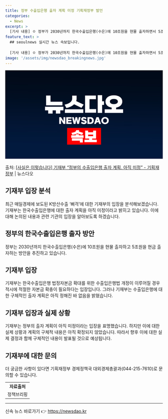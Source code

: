 ```yaml
---
title: 정부 수출입은행 출자 계획 미정 기획재정부 발언
categories:
  - News
excerpt: >
  [기사 내용] ㅇ 정부가 2030년까지 한국수출입은행(수은)에 10조원을 현물 출자하면서 5조원을 현금 출자…
feature_text: >
  ## seoulnews 실시간 뉴스 속보입니다.

  [기사 내용] ㅇ 정부가 2030년까지 한국수출입은행(수은)에 10조원을 현물 출자하면서 5조원을 현금 출자…
image: '/assets/img/newsdao_breakingnews.jpg'
---
```


![뉴스다오 속보](/assets/img/newsdao_breakingnews.jpg)

<p>출처: <a href="https://newsdao.kr/3081" rel="dofollow">[사실은 이렇습니다] 기재부 “정부의 수출입은행 출자 계획, 아직 미정” - 기획재정부</a> | 뉴스다오</p>

<h2>기재부 입장 분석</h2>
<p data-ke-size="size16">최근 매일경제에 보도된 K방산수출 ‘삐걱’에 대한 기재부의 입장을 분석해보겠습니다. 기재부는 한국수출입은행에 대한 출자 계획을 아직 미정이라고 밝히고 있습니다. 이에 대해 논의된 내용과 관련 기관의 입장을 알아보도록 하겠습니다.</p>

<h2 data-ke-size="size26">정부의 한국수출입은행 출자 방안</h2>
<p data-ke-size="size16">정부는 2030년까지 한국수출입은행(수은)에 10조원을 현물 출자하고 5조원을 현금 출자하는 방안을 추진하고 있습니다.</p>

<h2 data-ke-size="size26">기재부 입장</h2>
<p data-ke-size="size16">기재부는 한국수출입은행 법정자본금 확대를 위한 수출입은행법 개정이 이루어질 경우 적시에 적절한 자본금 확충이 필요하다는 입장입니다. 그러나 기재부는 수출입은행에 대한 구체적인 출자 계획은 아직 정해진 바 없음을 밝혔습니다.</p>

<h2 data-ke-size="size26">기재부 입장과 실제 상황</h2>
<p data-ke-size="size16">기재부는 정부의 출자 계획이 아직 미정이라는 입장을 표명했습니다. 하지만 이에 대한 실제 상황과 계획의 구체적 내용은 아직 확정되지 않았습니다. 따라서 향후 이에 대한 실제 결정과 함께 구체적인 내용이 발표될 것으로 예상됩니다.</p>

<h2 data-ke-size="size26">기재부에 대한 문의</h2>
<p data-ke-size="size16">더 궁금한 사항이 있다면 기획재정부 경제정책국 대외경제총괄과(044-215-7610)로 문의할 수 있습니다.</p>

<table>
	<tbody>
		<tr>
			<td style="text-align: center; height: 17px;"><b>자료출처</b></td>
		</tr>
		<tr>
			<td style="text-align: center; height: 17px;">정책브리핑 </td>
		</tr>
	</tbody>
</table>
<hr> 

신속 뉴스 바로가기 👉 <a href="https://newsdao.kr" rel="dofollow">https://newsdao.kr</a>


